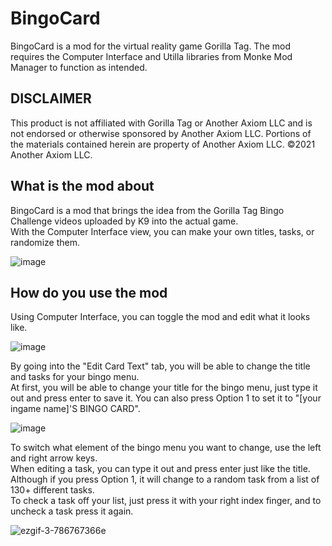 # BingoCard
BingoCard is a mod for the virtual reality game Gorilla Tag. The mod requires the Computer Interface and Utilla libraries from Monke Mod Manager to function as intended.

## DISCLAIMER
This product is not affiliated with Gorilla Tag or Another Axiom LLC and is not endorsed or otherwise sponsored by Another Axiom LLC. Portions of the materials contained herein are property of Another Axiom LLC. ©2021 Another Axiom LLC.

## What is the mod about
BingoCard is a mod that brings the idea from the Gorilla Tag Bingo Challenge videos uploaded by K9 into the actual game.   
With the Computer Interface view, you can make your own titles, tasks, or randomize them.  

![image](https://user-images.githubusercontent.com/81720436/192162410-593a2e0c-1233-40f3-960e-d611bdfbbf3c.png)

## How do you use the mod
Using Computer Interface, you can toggle the mod and edit what it looks like.

![image](https://user-images.githubusercontent.com/81720436/192163717-9f4e44d0-aaa2-4c96-81c5-eb7e3354e7e6.png)

By going into the "Edit Card Text" tab, you will be able to change the title and tasks for your bingo menu.  
At first, you will be able to change your title for the bingo menu, just type it out and press enter to save it. 
You can also press Option 1 to set it to "[your ingame name]'S BINGO CARD". 

![image](https://user-images.githubusercontent.com/81720436/192163734-27d44fc5-15db-4f1d-835d-4220bffe431f.png)

To switch what element of the bingo menu you want to change, use the left and right arrow keys.  
When editing a task, you can type it out and press enter just like the title.   
Although if you press Option 1, it will change to a random task from a list of 130+ different tasks.  
To check a task off your list, just press it with your right index finger, and to uncheck a task press it again.

![ezgif-3-786767366e](https://user-images.githubusercontent.com/81720436/192164126-09597faf-898c-4071-8a8a-5f95b804cf80.gif)
